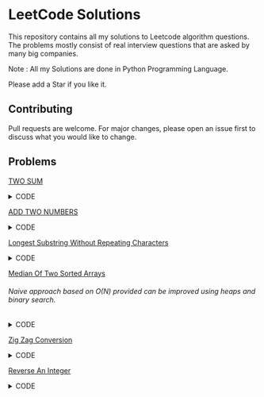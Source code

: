 # LeetCode Solutions

This repository contains all my solutions to Leetcode algorithm questions. The problems mostly consist of real interview questions that are asked by many big companies.

Note : All my Solutions are done in Python Programming Language.

Please add a Star if you like it.

## Contributing
Pull requests are welcome. For major changes, please open an issue first to discuss what you would like to change.

## Problems
[TWO SUM](https://leetcode.com/problems/two-sum/)

<details><summary>CODE</summary>
<p>
#### @Author : Akash Choudhary

```python
class Solution:
  def twoSum(self, nums:List[int], target:int)->List[int]:
    #### Need a look up / buffer to store the index of elements seen so far...
    buffer = dict()
    for i in range(len(nums)):
      if target - nums[i] in buffer.keys():
        return [buffer[target-nums[i]], i]
      else:
        buffer[nums[i]] = i
 ```
</p>
</details>

[ADD TWO NUMBERS](https://leetcode.com/problems/add-two-numbers/)

<details><summary>CODE</summary>
<p>
#### @Author : Akash Choudhary

```python
# Definition for singly-linked list.
# class ListNode:
#     def __init__(self, val=0, next=None):
#         self.val = val
#         self.next = next
 
class Solution:
  def addTwoNumbers(self, l1:ListNode, l2:ListNode)->ListNode:
    ### Need a carry
    carry = 0
    curr = ans = ListNode()
    while(l1 or l2 or carry):
      temp=0
      if l1:
        temp+=l1.val
        l1=l1.next
      if l2:
        temp+=l2.val
        l2=l2.next
      if carry:
        temp +=1
        carry = 0
      if temp>9:
        temp=temp%10
        carry = 1
      curr.next = ListNode(temp)
      curr=curr.next
    return ans.next
 ```
</p>
</details>

[Longest Substring Without Repeating Characters](https://leetcode.com/problems/longest-substring-without-repeating-characters/)

<details><summary>CODE</summary>
<p>
#### @Author : Akash Choudhary

```python
class Solution:
  def lengthOfLongestSubstring(self, s:str)->int:
    mx = 0 ## Max length seen so far
    start = 0 ## Starting point of current parsing string
    buffer = dict() ## Stores the index of the elements seen so far
    
    for i in range(len(s)):
      if s[i] in buffer and start <= buffer[s[i]]:   
        ## if s[i] is in buffer that means we have seen it before 
        #so we need to start again and consider the next strings
        start = buffer[s[i]] + 1
      else :
        mx = max(mx, i-start+1)
       
      ## Need to update the index of the elements
      buffer[s[i]] = i
    
    return mx
 ```
</p>
</details>

[Median Of Two Sorted Arrays](https://leetcode.com/problems/median-of-two-sorted-arrays/)
###### Naive approach based on O(N) provided can be improved using heaps and binary search.
<details><summary>CODE</summary>
<p>
#### @Author : Akash Choudhary

```python
class Solution:
  def findMedianSortedArrays(self, nums1:List[int], nums2:List[int])->float:
    ans = list()
    i = 0; j=0; flag=-1
    curr = 0; median = (len(nums1)+len(nums2))//2
    if(len(nums1) + len(nums2)) &1:
      flag = 0 ## Odd
    else:
      flag=1 ## Even
    
    while(i<len(nums1) and j<len(nums2) and curr<= median):
      if nums1[i] <= nums2[j]:
        ans.append(nums1[i])
        i+=1
      else :
        ans.append(nums2[j])
        j+=1
      curr +=1
    ### Lets check for leftovers from nusm1 and nums2:
    if(curr<=median and i<len(nums1)):
      while(curr<=median):
        ans.append(nums1[i])
        i+=1
        curr+=1
    if(curr<=median and j<len(nums2)):
      while(curr<=median):
        ans.append(nums2[j])
        j+=1
        curr+=1
    
    ## lets print the results now
    if flag: ## Even
    return (ans[-1] + ans[-2])/2
    return ans[-1] ## Odd case
 ```
</p>
</details>

[Zig Zag Conversion](https://leetcode.com/problems/zigzag-conversion/)
<details><summary>CODE</summary>
<p>
#### @Author : Akash Choudhary

```python
class Solution:
  def convert(self, s:str, numRows:int)->str:
    if numRows==1 or numRows >= len(s): ## Edge cases
      return s
    row =0; direction = -1; result = ['']*numRows ## List with empty strings for each row
    for ch in s:
      result[row] += ch ## Add respective character to their rows
      if row==0 or row==numRows-1 : direction *= -1 ## For going forward and backward along the string
      row += direction
    
    return ''.join(result) ## Return the joined string
 ```
</p>
</details>

[Reverse An Integer](https://leetcode.com/problems/reverse-integer/)
<details><summary>CODE</summary>
<p>
#### @Author : Akash Choudhary
Naive Approach Shall not be used at all
```python
class Solution:
  def reverse(self, x:int)->int:
    flag = 1
    if x<0:
      flag = -1
      x = x*flag
    x = str(x)
    x = int(x[::-1])
    if (x > (1<<31) - 1):
      return 0 ## Integer overflow
    return x *flag
 ```
</p>
[]()
<details><summary>CODE</summary>
<p>
#### @Author : Akash Choudhary

```python

 ```
</p>
</details>

## License
[MIT](https://choosealicense.com/licenses/mit/)
